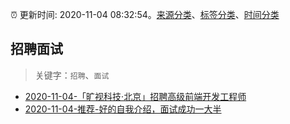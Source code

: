 :alarm_clock: 更新时间: 2020-11-04 08:32:54。[来源分类](../README.md)、[标签分类](../TAGS.md)、[时间分类](../TIMELINE.md)

## 招聘面试


> 关键字：`招聘`、`面试`



- [2020-11-04-「旷视科技·北京」招聘高级前端开发工程师](https://www.v2ex.com/t/721746) 
- [2020-11-04-推荐-好的自我介绍，面试成功一大半](https://toutiao.io/k/lpyu6km) 